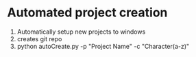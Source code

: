 # Automated project creation

1. Automatically setup new projects to windows
2. creates git repo
3. python autoCreate.py -p "Project Name" -c "Character(a-z)"